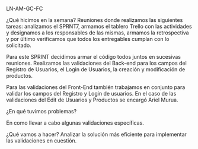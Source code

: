 LN-AM-GC-FC

¿Qué hicimos en la semana? 
Reuniones donde realizamos las siguientes tareas: analizamos el SPRNT7, armamos el tablero Trello con las actividades y designamos a los responsables de las mismas, 
armamos la retrospectiva y por último verificamos que todos los entregables cumplan con lo solicitado. 

Para este SPRINT decidimos armar el código todos juntos en sucesivas reuniones. Realizamos las validaciones del Back-end para los campos del Registro de Usuarios, el Login de Usuarios, 
la creación y modificación de productos.

Para las validaciones del Front-End también trabajamos en conjunto para validar los campos del Registro y Login de usuarios. En el caso de las validaciones del Edit de Usuarios y Productos se encargó Ariel Murua.


¿En qué tuvimos problemas? 

En como llevar a cabo algunas validaciones específicas.


¿Qué vamos a hacer? 
Analizar la solución más eficiente para implementar las validaciones en cuestión.
